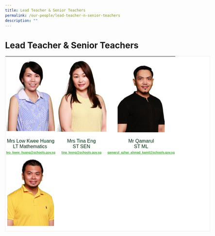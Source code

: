 ```yaml
---
title: Lead Teacher & Senior Teachers
permalink: /our-people/lead-teacher-n-senior-teachers
description: ""
---
```

# **Lead Teacher &amp; Senior Teachers**

<table style="margin: auto; outline: 0px; padding: 0px; clear: both; border: 1px solid rgb(234, 234, 234); border-collapse: collapse; color: rgb(0, 45, 19); font-family: &quot;Libre Franklin&quot;, sans-serif; font-size: 16px; font-style: normal; font-variant-ligatures: normal; font-variant-caps: normal; font-weight: 400; letter-spacing: normal; orphans: 2; text-align: left; text-transform: none; white-space: normal; widows: 2; word-spacing: 0px; -webkit-text-stroke-width: 0px; background-color: rgb(255, 255, 255); text-decoration-thickness: initial; text-decoration-style: initial; text-decoration-color: initial; width: 676px; height: 577px;" class="ive_eobj_center iveo_table ives_tab_zen"><tbody style="margin: 0px; outline: 0px; padding: 0px;"><tr style="margin: 0px; outline: 0px; padding: 0px;"><td style="margin: 0px; outline: 0px; padding: 2px; text-align: center;"><img style="margin: auto; outline: 0px; padding: 0px; border: none; max-width: 100%; clear: both; display: block; width: 160px; height: 240px;" class="ive_eobj_center" alt="Teo Kwee Huang Mrs Low.jpg" src="/images/Teo%20Kwee%20Huang%20Mrs%20Low.jpg"><br style="margin: 0px; outline: 0px; padding: 0px;"></td><td style="margin: 0px; outline: 0px; padding: 2px; text-align: center;"><img style="margin: auto; outline: 0px; padding: 0px; border: none; max-width: 100%; clear: both; display: block; width: 164px; height: 245px;" class="ive_eobj_center" alt="Tina Leong Mrs Eng.jpg" src="/images/Tina%20Leong%20Mrs%20Eng.jpg"><br style="margin: 0px; outline: 0px; padding: 0px;"></td><td style="margin: 0px; outline: 0px; padding: 2px; text-align: center;"><img style="margin: auto; outline: 0px; padding: 0px; border: none; max-width: 100%; clear: both; display: block; width: 155px; height: 231px;" class="ive_eobj_center" alt="Qamarul Azhar B Ahmad Kamail Mr.jpg" src="/images/Qamarul%20Azhar%20B%20Ahmad%20Kamail%20Mr.jpg"></td></tr><tr style="margin: 0px; outline: 0px; padding: 0px;"><td style="margin: 0px; outline: 0px; padding: 2px; text-align: center;"><a style="margin: 0px; outline: 0px; padding: 0px; color: rgb(78, 162, 69); font-weight: 600; text-decoration: underline;" target="" href="mailto:yap_ker_ling_kel@schools.gov.sg"><font style="margin: 0px; outline: 0px; padding: 0px;" size="1"></font></a>Mrs Low Kwee Huang<br style="margin: 0px; outline: 0px; padding: 0px;">LT Mathematics&nbsp;<br style="margin: 0px; outline: 0px; padding: 0px;"><a style="margin: 0px; outline: 0px; padding: 0px; color: rgb(78, 162, 69); font-weight: 600; text-decoration: underline; font-size: x-small;" target="" href="mailto:teo_kwee_huang@schools.gov.sg">teo_kwee_huang@schools.gov.sg</a><br style="margin: 0px; outline: 0px; padding: 0px;"></td><td style="margin: 0px; outline: 0px; padding: 2px; text-align: center;">Mrs Tina Eng<br style="margin: 0px; outline: 0px; padding: 0px;">ST SEN<br style="margin: 0px; outline: 0px; padding: 0px;"><a style="margin: 0px; outline: 0px; padding: 0px; color: rgb(78, 162, 69); font-weight: 600; text-decoration: underline; font-size: x-small;" target="" href="mailto:tina_leong@schools.gov.sg">tina_leong@schools.gov.sg</a><br style="margin: 0px; outline: 0px; padding: 0px;"></td><td style="margin: 0px; outline: 0px; padding: 2px; text-align: center;">Mr Qamarul<br style="margin: 0px; outline: 0px; padding: 0px;">ST ML<br style="margin: 0px; outline: 0px; padding: 0px;"><a style="margin: 0px; outline: 0px; padding: 0px; color: rgb(78, 162, 69); font-weight: 600; text-decoration: underline; font-size: x-small;" target="" href="mailto:qamarul_azhar_ahmad_kamil@schools.gov.sg">qamarul_azhar_ahmad_kamil@schools.gov.sg</a><br style="margin: 0px; outline: 0px; padding: 0px;"></td></tr><tr style="margin: 0px; outline: 0px; padding: 0px;"><td style="margin: 0px; outline: 0px; padding: 2px; text-align: center;"><img style="margin: auto; outline: 0px; padding: 0px; border: none; max-width: 100%; clear: both; display: block; width: 154px; height: 230px;" class="ive_eobj_center" alt="Rezuan Bin Kassim Mr.jpg" src="/images/Rezuan%20Bin%20Kassim%20Mr.jpg"><br style="margin: 0px; outline: 0px; padding: 0px;">Mr Rezuan Bin Kassim<br style="margin: 0px; outline: 0px; padding: 0px;">ST Math<br style="margin: 0px; outline: 0px; padding: 0px;"><a style="margin: 0px; outline: 0px; padding: 0px; color: rgb(78, 162, 69); font-weight: 600; text-decoration: underline; font-size: x-small;" target="" href="mailto:rezuan_kassim@schools.gov.sg">rezuan_kassim@schools.gov.sg</a><br style="margin: 0px; outline: 0px; padding: 0px;"></td></tr></tbody></table>